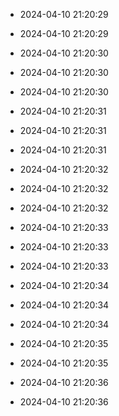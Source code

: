 
- 2024-04-10 21:20:29

- 2024-04-10 21:20:29

- 2024-04-10 21:20:30

- 2024-04-10 21:20:30

- 2024-04-10 21:20:30

- 2024-04-10 21:20:31

- 2024-04-10 21:20:31

- 2024-04-10 21:20:31

- 2024-04-10 21:20:32

- 2024-04-10 21:20:32

- 2024-04-10 21:20:32

- 2024-04-10 21:20:33

- 2024-04-10 21:20:33

- 2024-04-10 21:20:33

- 2024-04-10 21:20:34

- 2024-04-10 21:20:34

- 2024-04-10 21:20:34

- 2024-04-10 21:20:35

- 2024-04-10 21:20:35

- 2024-04-10 21:20:36

- 2024-04-10 21:20:36
